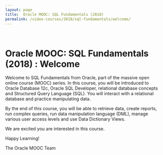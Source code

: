 ```yaml
---
layout: page
title:  Oracle MOOC: SQL Fundamentals (2018)
permalink: /video-courses/2018/sql-fundamentals/welcome/
---
```


<br/>

# Oracle MOOC: SQL Fundamentals (2018) : Welcome


Welcome to SQL Fundamentals from Oracle, part of the massive open online course (MOOC) series.  In this course, you will be introduced to Oracle Database 12c, Oracle SQL Developer, relational database concepts and Structured Query Language (SQL). You will interact with a relational database and practice manipulating data. 

By the end of this course, you will be able to retrieve data, create reports, run complex queries, run data manipulation language (DML), manage various user access levels and use Data Dictionary Views.

We are excited you are interested in this course.

Happy Learning!

 

The Oracle MOOC Team
